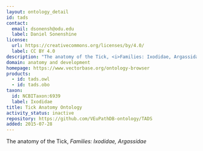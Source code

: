 ```yaml
---
layout: ontology_detail
id: tads
contact:
  email: dsonensh@odu.edu
  label: Daniel Sonenshine
license:
  url: https://creativecommons.org/licenses/by/4.0/
  label: CC BY 4.0
description: "The anatomy of the Tick, <i>Families: Ixodidae, Argassidae</i>"
domain: anatomy and development
homepage: https://www.vectorbase.org/ontology-browser
products:
  - id: tads.owl
  - id: tads.obo
taxon:
  id: NCBITaxon:6939
  label: Ixodidae
title: Tick Anatomy Ontology
activity_status: inactive
repository: https://github.com/VEuPathDB-ontology/TADS
added: 2015-07-28
---
```


The anatomy of the Tick, <i>Families: Ixodidae, Argassidae</i>
